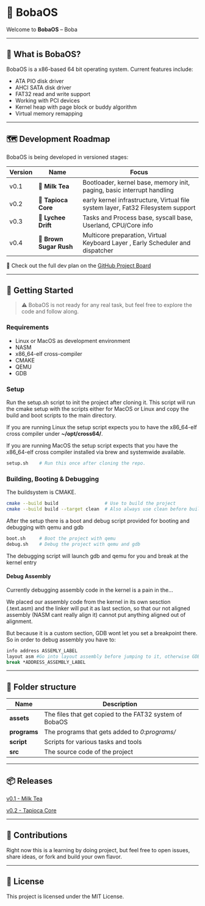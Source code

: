 # 🧋 BobaOS

Welcome to **BobaOS** – Boba

---

## 🔧 What is BobaOS?

BobaOS is a x86-based 64 bit operating system.
Current features include:

- ATA PIO disk driver
- AHCI SATA disk driver
- FAT32 read and write support
- Working with PCI devices 
- Kernel heap with page block or buddy algorithm
- Virtual memory remapping 

---

## 🗺️ Development Roadmap

BobaOS is being developed in versioned stages:

| Version | Name             | Focus                                           |
|---------|------------------|--------------------------------------------------|
| v0.1    | 🧋  **Milk Tea**     | Bootloader, kernel base, memory init, paging, basic interrupt handling |
| v0.2    | 🧱 **Tapioca Core** | early kernel infrastructure, Virtual file system layer, Fat32 Filesystem support |
| v0.3    | 🍒 **Lychee Drift** | Tasks and Process base, syscall base, Userland, CPU/Core info |
| v0.4   | 🍬 **Brown Sugar Rush** | Multicore preparation, Virtual Keyboard Layer , Early Scheduler and dispatcher |

📌 Check out the full dev plan on the [GitHub Project Board](https://github.com/users/Waaal/projects/1/views/1)

---

## 🚀 Getting Started

> ⚠️ BobaOS is not ready for any real task, but feel free to explore the code and follow along.

### Requirements

- Linux or MacOS as development environment
- NASM
- x86_64-elf cross-compiler
- CMAKE
- QEMU
- GDB

### Setup
Run the setup.sh script to init the project after cloning it. This script will run the cmake setup with the scripts either for MacOS or Linux and copy the build and boot scripts to the main directory.


If you are running Linux the setup script expects you to have the x86_64-elf cross compiler under **~/opt/cross64/**.


If you are running MacOS the setup script expects that you have the x86_64-elf cross compiler installed via brew and systemwide available.
```bash
setup.sh    # Run this once after cloning the repo.
```

### Building, Booting & Debugging
The buildsystem is CMAKE.

```bash
cmake --build build                 # Use to build the project
cmake --build build --target clean  # Also always use clean before building again
```


After the setup there is a boot and debug script provided for booting and debugging with qemu and gdb
```bash
boot.sh     # Boot the project with qemu
debug.sh    # Debug the project with qemu and gdb
```


The debugging script will launch gdb and qemu for you and break at the kernel entry


#### Debug Assembly
Currently debugging assembly code in the kernel is a pain in the...


We placed our assembly code from the kernel in its own sesction (.text.asm) and the linker will put it as last section, so that our not aligned assembly (NASM cant really align it) cannot put anything aligned out of alignment.


But because it is a custom section, GDB wont let you set a breakpoint there.
So in order to debug assembly you have to:
```bash
info address ASSEMLY_LABEL
layout asm #Go into layout assembly before jumping to it, otherwise GDB will bug out
break *ADDRESS_ASSEMBLY_LABEL
```

---

## 📂 Folder structure
| Name         | Description                                             |
|--------------|---------------------------------------------------------|
| **assets**   | The files that get copied to the FAT32 system of BobaOS |
| **programs** | The programs that gets added to *0:programs/*           |
| **script**   | Scripts for various tasks and tools                     |
| **src**      | The source code of the project                          |

---

## 📦 Releases

[v0.1 - Milk Tea](https://github.com/Waaal/BobaOS/releases/tag/V0.1)

[v0.2 - Tapioca Core](https://github.com/Waaal/BobaOS/releases/tag/V0.2)

---

## 🤝 Contributions

Right now this is a learning by doing project, but feel free to open issues, share ideas, or fork and build your own flavor.

---


## 📜 License

This project is licensed under the MIT License.
